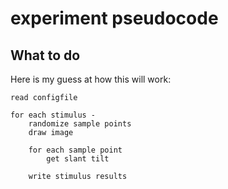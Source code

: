 # experiment pseudocode

## What to do

Here is my guess at how this will work:

	read configfile

	for each stimulus - 
		randomize sample points
		draw image

		for each sample point
			get slant tilt

		write stimulus results

		